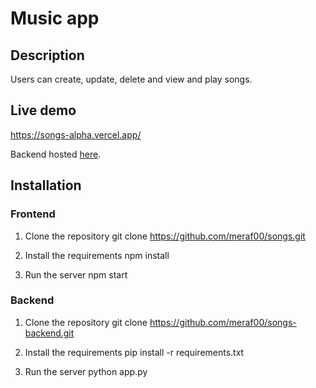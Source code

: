 # Music app

## Description

Users can create, update, delete and view and play songs.

## Live demo

https://songs-alpha.vercel.app/

Backend hosted [here](https://ceasar.pythonanywhere.com/songs).

## Installation

### Frontend

1. Clone the repository
   git clone https://github.com/meraf00/songs.git

2. Install the requirements
   npm install

3. Run the server
   npm start

### Backend

1. Clone the repository
   git clone https://github.com/meraf00/songs-backend.git

2. Install the requirements
   pip install -r requirements.txt

3. Run the server
   python app.py
